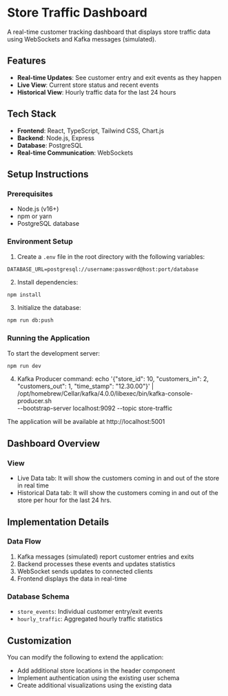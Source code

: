# Store Traffic Dashboard

A real-time customer tracking dashboard that displays store traffic data using WebSockets and Kafka messages (simulated).

## Features

- **Real-time Updates**: See customer entry and exit events as they happen
- **Live View**: Current store status and recent events
- **Historical View**: Hourly traffic data for the last 24 hours

## Tech Stack

- **Frontend**: React, TypeScript, Tailwind CSS, Chart.js
- **Backend**: Node.js, Express
- **Database**: PostgreSQL
- **Real-time Communication**: WebSockets

## Setup Instructions

### Prerequisites

- Node.js (v16+)
- npm or yarn
- PostgreSQL database

### Environment Setup

1. Create a `.env` file in the root directory with the following variables:

```
DATABASE_URL=postgresql://username:password@host:port/database
```

2. Install dependencies:

```bash
npm install
```

3. Initialize the database:

```bash
npm run db:push
```

### Running the Application

To start the development server:

```bash
npm run dev
```

4. Kafka Producer command:
   echo '{"store_id": 10, "customers_in": 2, "customers_out": 1, "time_stamp": "12.30.00"}' | \
   /opt/homebrew/Cellar/kafka/4.0.0/libexec/bin/kafka-console-producer.sh \
   --bootstrap-server localhost:9092 --topic store-traffic

The application will be available at http://localhost:5001

## Dashboard Overview

### View

- Live Data tab: It will show the customers coming in and out of the store in real time
- Historical Data tab: It will show the customers coming in and out of the store per hour for
  the last 24 hrs.

## Implementation Details

### Data Flow

1. Kafka messages (simulated) report customer entries and exits
2. Backend processes these events and updates statistics
3. WebSocket sends updates to connected clients
4. Frontend displays the data in real-time

### Database Schema

- `store_events`: Individual customer entry/exit events
- `hourly_traffic`: Aggregated hourly traffic statistics

## Customization

You can modify the following to extend the application:

- Add additional store locations in the header component
- Implement authentication using the existing user schema
- Create additional visualizations using the existing data
